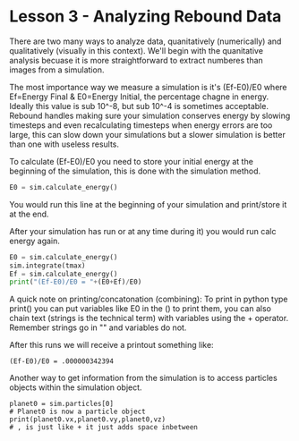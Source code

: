 # Lesson 3 - Analyzing Rebound Data

There are two many ways to analyze data, quanitatively (numerically) and qualitatively (visually in this context). We'll begin with the quanitative analysis becuase it is more straightforward to extract numberes than images from a simulation.

The most importance way we measure a simulation is it's (Ef-E0)/E0 where Ef=Energy Final & E0=Energy Initial, the percentage chagne in energy. Ideally this value is sub 10^-8, but sub 10^-4 is sometimes acceptable. Rebound handles making sure your simulation conserves energy by slowing timesteps and even recalculating timesteps when energy errors are too large, this can slow down your simulations but a slower simulation is better than one with useless results.

To calculate (Ef-E0)/E0 you need to store your initial energy at the beginning of the simulation, this is done with the simulation method.
```python
E0 = sim.calculate_energy()
```
You would run this line at the beginning of your simulation and print/store it at the end.

After your simulation has run or at any time during it) you would run calc energy again.
```python
E0 = sim.calculate_energy() 
sim.integrate(tmax)
Ef = sim.calculate_energy() 
print("(Ef-E0)/E0 = "+(E0+Ef)/E0)
```
A quick note on printing/concatonation (combining):
To print in python type print() you can put variables like E0 in the () to print them, you can also chain text (strings is the technical term) with variables using the + operator. Remember strings go in "" and variables do not.

After this runs we will receive a printout something like:
```
(Ef-E0)/E0 = .000000342394
```

Another way to get information from the simulation is to access particles objects within the simulation object.
```
planet0 = sim.particles[0]
# Planet0 is now a particle object
print(planet0.vx,planet0.vy,planet0,vz)
# , is just like + it just adds space inbetween
